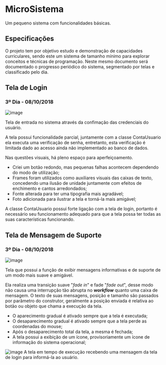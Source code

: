 # MicroSistema
Um pequeno sistema com funcionalidades básicas.

## Especificações

O projeto tem por objetivo estudo e demonstração de capacidades curriculares, sendo este um sistema de tamanho mínimo para explorar conceitos e técnicas de programação. Neste mesmo documento será documentado o progresso periódico do sistema, segmentado por telas e classificado pelo dia.

## Tela de Login 

### 3º Dia - 08/10/2018

![image](https://user-images.githubusercontent.com/9437498/46628313-84f0f080-cb13-11e8-896d-2ba0f292a2e1.png)

Tela de entrada no sistema através da confimação das credenciais do usuário.

A tela possui funcionalidade parcial, juntamente com a classe ContaUsuario ela executa uma verificação de senha, entretanto, esta verificação é limitada dado ao acesso ainda não implementado ao banco de dados.

Nas questões visuais, há pleno espaço para aperfeiçoamento. 
- Criei um botão redondo, mas pequenas falhas acontecem dependendo do modo de utilização;
- Frames foram utilizados como auxiliares visuais das caixas de texto, concedendo uma ilusão de unidade juntamente com efeitos de enchimento e cantos arredondados;
- Fonte alterada para ter uma tipografia mais agradável;
- Foto adicionada para ilustrar a tela e torná-la mais amigável;

A classe ContaUsuario possui forte ligação com a tela de login, portanto é necessário seu funcionamento adequado para que a tela possa ter todas as suas características funcionando.

## Tela de Mensagem de Suporte
### 3º Dia - 08/10/2018
![image](https://user-images.githubusercontent.com/9437498/46632575-832e2980-cb21-11e8-8218-ba4f88e09595.png)

Tela que possui a função de exibir mensagens informativas e de suporte de um modo mais suave e amigável.

Ela realiza uma transição suave "_fade in_" e fade "_fade out_", desse modo não causa uma interrupção tão abrupta no _**workflow**_ quanto uma caixa de mensagem. O texto de suas mensagens, posição e tamanho são passados por parâmetro do construtor, geralmente a posição enviada é relativa ao botão ou objeto que chama a execução da tela.
- O aparecimento gradual é ativado sempre que a tela é executada;
- O desaparecimento gradual é ativado sempre que a tela perde as coordenadas do mouse;
- Após o desaparecimento total da tela, a mesma é fechada;
- A tela possui a exibição de um ícone, provisoriamente um ícone de informação do sistema operacional;

![image](https://user-images.githubusercontent.com/9437498/46632485-2fbbdb80-cb21-11e8-8a3f-de52b777b7a1.png)
A tela em tempo de execução recebendo uma mensagem da tela de login para informá-la ao usuário.